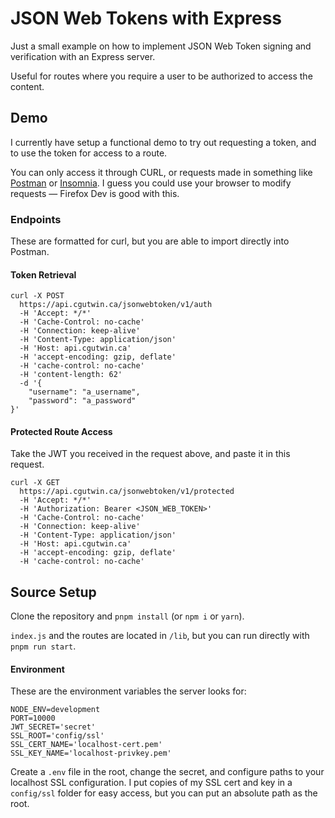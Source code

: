 # JSON Web Tokens with Express

Just a small example on how to implement JSON Web Token signing and verification with an Express server.

Useful for routes where you require a user to be authorized to access the content.

## Demo

I currently have setup a functional demo to try out requesting a token, and to use the token for access to a route.

You can only access it through CURL, or requests made in something like [Postman](https://www.getpostman.com/) or [Insomnia](https://insomnia.rest). I guess you could use your browser to modify requests &mdash; Firefox Dev is good with this.

### Endpoints

These are formatted for curl, but you are able to import directly into Postman.

#### Token Retrieval

```shell
curl -X POST
  https://api.cgutwin.ca/jsonwebtoken/v1/auth
  -H 'Accept: */*'
  -H 'Cache-Control: no-cache'
  -H 'Connection: keep-alive'
  -H 'Content-Type: application/json'
  -H 'Host: api.cgutwin.ca'
  -H 'accept-encoding: gzip, deflate'
  -H 'cache-control: no-cache'
  -H 'content-length: 62'
  -d '{
    "username": "a_username",
    "password": "a_password"
}'
```

#### Protected Route Access

Take the JWT you received in the request above, and paste it in this request.

```shell
curl -X GET
  https://api.cgutwin.ca/jsonwebtoken/v1/protected
  -H 'Accept: */*'
  -H 'Authorization: Bearer <JSON_WEB_TOKEN>'
  -H 'Cache-Control: no-cache'
  -H 'Connection: keep-alive'
  -H 'Content-Type: application/json'
  -H 'Host: api.cgutwin.ca'
  -H 'accept-encoding: gzip, deflate'
  -H 'cache-control: no-cache'
```

## Source Setup

Clone the repository and `pnpm install` (or `npm i` or `yarn`).

`index.js` and the routes are located in `/lib`, but you can run directly with `pnpm run start`.

#### Environment

These are the environment variables the server looks for:

```
NODE_ENV=development
PORT=10000
JWT_SECRET='secret'
SSL_ROOT='config/ssl'
SSL_CERT_NAME='localhost-cert.pem'
SSL_KEY_NAME='localhost-privkey.pem'
```
Create a `.env` file in the root, change the secret, and configure paths to your localhost SSL configuration. I put copies of my SSL cert and key in a `config/ssl` folder for easy access, but you can put an absolute path as the root.

